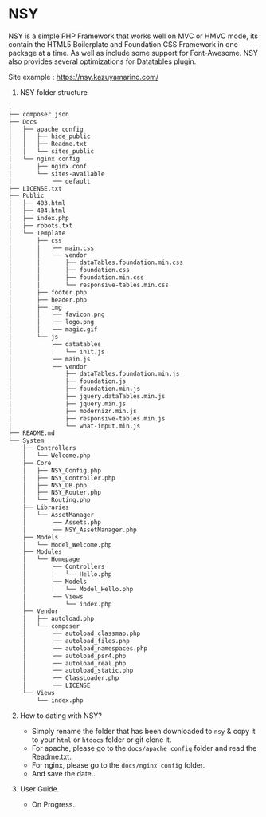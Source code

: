# NSY
NSY is a simple PHP Framework that works well on MVC or HMVC mode, its contain the HTML5 Boilerplate and Foundation CSS Framework in one package at a time. As well as include some support for Font-Awesome. NSY also provides several optimizations for Datatables plugin.

Site example :
<a href="https://nsy.kazuyamarino.com/" target="_blank">https://nsy.kazuyamarino.com/</a>

1. NSY folder structure

```bash
.
├── composer.json
├── Docs
│   ├── apache config
│   │   ├── hide_public
│   │   ├── Readme.txt
│   │   └── sites_public
│   └── nginx config
│       ├── nginx.conf
│       └── sites-available
│           └── default
├── LICENSE.txt
├── Public
│   ├── 403.html
│   ├── 404.html
│   ├── index.php
│   ├── robots.txt
│   └── Template
│       ├── css
│       │   ├── main.css
│       │   └── vendor
│       │       ├── dataTables.foundation.min.css
│       │       ├── foundation.css
│       │       ├── foundation.min.css
│       │       └── responsive-tables.min.css
│       ├── footer.php
│       ├── header.php
│       ├── img
│       │   ├── favicon.png
│       │   ├── logo.png
│       │   └── magic.gif
│       └── js
│           ├── datatables
│           │   └── init.js
│           ├── main.js
│           └── vendor
│               ├── dataTables.foundation.min.js
│               ├── foundation.js
│               ├── foundation.min.js
│               ├── jquery.dataTables.min.js
│               ├── jquery.min.js
│               ├── modernizr.min.js
│               ├── responsive-tables.min.js
│               └── what-input.min.js
├── README.md
└── System
    ├── Controllers
    │   └── Welcome.php
    ├── Core
    │   ├── NSY_Config.php
    │   ├── NSY_Controller.php
    │   ├── NSY_DB.php
    │   ├── NSY_Router.php
    │   └── Routing.php
    ├── Libraries
    │   └── AssetManager
    │       ├── Assets.php
    │       └── NSY_AssetManager.php
    ├── Models
    │   └── Model_Welcome.php
    ├── Modules
    │   └── Homepage
    │       ├── Controllers
    │       │   └── Hello.php
    │       ├── Models
    │       │   └── Model_Hello.php
    │       └── Views
    │           └── index.php
    ├── Vendor
    │   ├── autoload.php
    │   └── composer
    │       ├── autoload_classmap.php
    │       ├── autoload_files.php
    │       ├── autoload_namespaces.php
    │       ├── autoload_psr4.php
    │       ├── autoload_real.php
    │       ├── autoload_static.php
    │       ├── ClassLoader.php
    │       └── LICENSE
    └── Views
        └── index.php
```

2. How to dating with NSY?
	- Simply rename the folder that has been downloaded to `nsy` & copy it to your `html` or `htdocs` folder or git clone it.
	- For apache, please go to the `docs/apache config` folder and read the Readme.txt.
	- For nginx, please go to the `docs/nginx config` folder.
	- And save the date..

3. User Guide.
	- On Progress..

